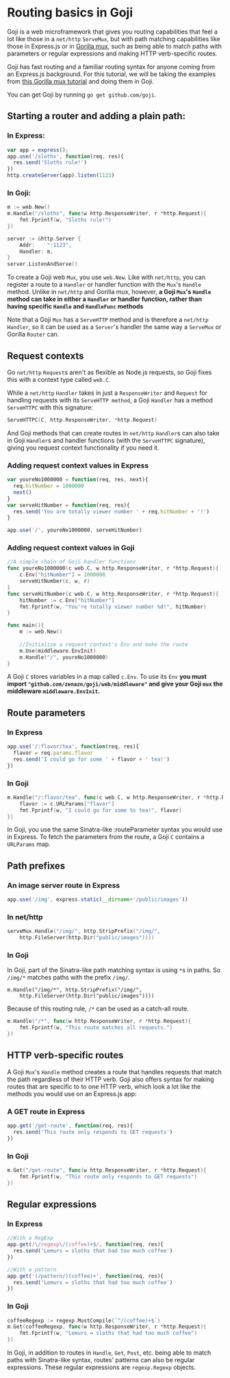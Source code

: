 # Routing basics in Goji

Goji is a web microframework that gives you routing capabilities that feel a lot like those in a `net/http` `ServeMux`, but with path matching capabilities like those in Express.js or in [Gorilla mux](http://www.gorillatoolkit.org/pkg/mux), such as being able to match paths with parameters or regular expressions and making HTTP verb-specific routes.

Goji has fast routing and a familiar routing syntax for anyone coming from an Express.js background. For this tutorial, we will be taking the examples from [this Gorilla mux tutorial](https://github.com/AndyHaskell/MEAN-Gopher/blob/master/routing-packages/gorilla-mux-basics.md) and doing them in Goji.

You can get Goji by running `go get github.com/goji`.

## Starting a router and adding a plain path:
### In Express:
```javascript
var app = express();
app.use('/sloths', function(req, res){
  res.send('Sloths rule!')
})
http.createServer(app).listen(1123)
```
### In Goji:
```go
m := web.New()
m.Handle("/sloths", func(w http.ResponseWriter, r *http.Request){
    fmt.Fprintf(w, "Sloths rule!")
})

server := &http.Server {
    Addr:    ":1123",
    Handler: m,
}
server.ListenAndServe()
```
To create a Goji web `Mux`, you use `web.New`. Like with `net/http`, you can register a route to a `Handler` or handler function with the `Mux`'s `Handle` method. Unlike in `net/http` and Gorilla mux, however, **a Goji `Mux`'s `Handle` method can take in either a `Handler` or handler function, rather than having specific `Handle` and `HandleFunc` methods**

Note that a Goji `Mux` has a `ServeHTTP` method and is therefore a `net/http` `Handler`, so it can be used as a `Server`'s handler the same way a `ServeMux` or Gorilla `Router` can.

## Request contexts

Go `net/http` `Request`s aren't as flexible as Node.js requests, so Goji fixes this with a context type called `web.C`.

While a `net/http` `Handler` takes in just a `ResponseWriter` and `Request` for handling requests with its `ServeHTTP method`, a Goji `Handler` has a method `ServeHTTPC` with this signature:

```go
ServeHTTPC(C, http.ResponseWriter, *http.Request)
```

And Goji methods that can create routes in `net/http` `Handler`s can also take in Goji `Handler`s and handler functions (with the `ServeHTTPC` signature), giving you request context functionality if you need it.

### Adding request context values in Express

```javascript
var youreNo1000000 = function(req, res, next){
  req.hitNumber = 1000000
  next()
}
var serveHitNumber = function(req, res){
  res.send('You are totally viewer number ' + req.hitNumber + '!')
}

app.use('/', youreNo1000000, serveHitNumber)
```

### Adding request context values in Goji

```go
//A simple chain of Goji handler functions
func youreNo1000000(c web.C, w http.ResponseWriter, r *http.Request){
    c.Env["hitNumber"] = 1000000
    serveHitNumber(c, w, r)
}
func serveHitNumber(c web.C, w http.ResponseWriter, r *http.Request){
    hitNumber := c.Env["hitNumber"]
    fmt.Fprintf(w, "You're totally viewer number %d!", hitNumber)
}

func main(){
    m := web.New()
    
    //Initialize a request context's Env and make the route
    m.Use(middleware.EnvInit)
    m.Handle("/", youreNo1000000)
}
```

A Goji `C` stores variables in a map called `c.Env`. To use its `Env` **you must import `"github.com/zenazn/goji/web/middleware"` and give your Goji `mux` the middleware `middleware.EnvInit`.**

## Route parameters
### In Express
```javascript
app.use('/:flavor/tea', function(req, res){
  flavor = req.params.flavor
  res.send('I could go for some ' + flavor + ' tea!')
})
```

### In Goji

```go
m.Handle("/:flavor/tea", func(c web.C, w http.ResponseWriter, r *http.Request){
    flavor := c.URLParams["flavor"]
    fmt.Fprintf(w, "I could go for some %s tea!", flavor)
})
```
In Goji, you use the same Sinatra-like :routeParameter syntax you would use in Express. To fetch the parameters from the route, a Goji `C` contains a `URLParams` map.

## Path prefixes
### An image server route in Express
```javascript
app.use('/img', express.static(__dirname+'/public/images'))
```

### In net/http
```go
serveMux.Handle("/img/", http.StripPrefix("/img/",
	http.FileServer(http.Dir("public/images"))))
```

### In Goji
In Goji, part of the Sinatra-like path matching syntax is using `*`s in paths. So `/img/*` matches paths with the prefix `/img/`.
```
m.Handle("/img/*", http.StripPrefix("/img/", 
    http.FileServer(http.Dir("public/images"))))
```

Because of this routing rule, `/*` can be used as a catch-all route.

```go
m.Handle("/*", func(w http.ResponseWriter, r *http.Request){
    fmt.Fprintf(w, "This route matches all requests.")
})
```

## HTTP verb-specific routes

A Goji `Mux`'s `Handle` method creates a route that handles requests that match the path regardless of their HTTP verb. Goji also offers syntax for making routes that are specific to to one HTTP verb, which look a lot like the methods you would use on an Express.js app:

### A GET route in Express
```javascript
app.get('/get-route', function(req, res){
  res.send('This route only responds to GET requests')
})
```

### In Goji
```go
m.Get("/get-route", func(w http.ResponseWriter, r *http.Request){
    fmt.Fprintf(w, "This route only responds to GET requests")
})
```

## Regular expressions
### In Express
```javascript
//With a RegExp
app.get(/\/regexp\/(coffee)+$/, function(req, res){
  res.send('Lemurs = sloths that had too much coffee')
})

//With a pattern
app.get('(/pattern/)(coffee)+', function(req, res){
  res.send('Lemurs = sloths that had too much coffee')
})
```

### In Goji

```go
coffeeRegexp := regexp.MustCompile(`^/(coffee)+$`)
m.Get(coffeeRegexp, func(w http.ResponseWriter, r *http.Request){
    fmt.Fprintf(w, "Lemurs = sloths that had too much coffee")
})
```

In Goji, in addition to routes in `Handle`, `Get`, `Post`, etc. being able to match paths with Sinatra-like syntax, routes' patterns can also be regular expressions. These regular expressions are `regexp.Regexp` objects.



